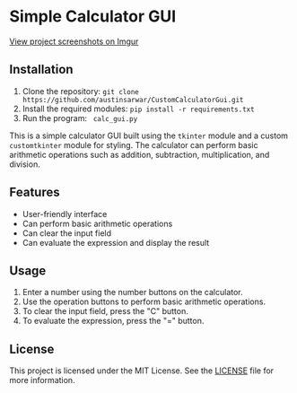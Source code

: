 # Simple Calculator GUI
[View project screenshots on Imgur](https://imgur.com/gallery/XMAUR2G)
## Installation

1. Clone the repository: `git clone https://github.com/austinsarwar/CustomCalculatorGui.git`
2. Install the required modules: `pip install -r requirements.txt`
3. Run the program: ` calc_gui.py`



This is a simple calculator GUI built using the `tkinter` module and a custom `customtkinter` module for styling. The calculator can perform basic arithmetic operations such as addition, subtraction, multiplication, and division.

## Features

- User-friendly interface
- Can perform basic arithmetic operations
- Can clear the input field
- Can evaluate the expression and display the result



## Usage

1. Enter a number using the number buttons on the calculator.
2. Use the operation buttons to perform basic arithmetic operations.
3. To clear the input field, press the "C" button.
4. To evaluate the expression, press the "=" button.

## License

This project is licensed under the MIT License. See the [LICENSE](LICENSE) file for more information.

